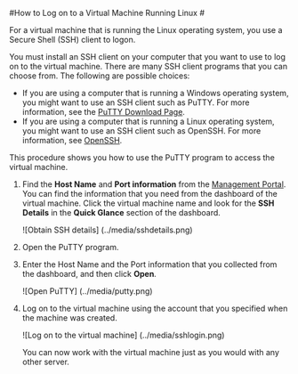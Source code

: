 <properties linkid="manage-linux-howto-logon-linux-vm" urlDisplayName="Log on to a VM" pageTitle="Log on to a virtual machine running Linux in Windows Azure" title="Log on to a virtual machine running Linux in Windows Azure" metaKeywords="Azure Linux vm, Linux SSH" description="Learn how to log on to a Windows Azure virtual machine running Linux by using a Secure Shell (SSH) client." metaCanonical="" disqusComments="1" umbracoNaviHide="0" />


#How to Log on to a Virtual Machine Running Linux #

For a virtual machine that is running the Linux operating system, you use a Secure Shell (SSH) client to logon.

You must install an SSH client on your computer that you want to use to log on to the virtual machine. There are many SSH client programs that you can choose from. The following are possible choices:

- If you are using a computer that is running a Windows operating system, you might want to use an SSH client such as PuTTY. For more information, see the [PuTTY Download Page](http://www.chiark.greenend.org.uk/~sgtatham/putty/download.html).
- If you are using a computer that is running a Linux operating system, you might want to use an SSH client such as OpenSSH. For more information, see [OpenSSH](http://www.openssh.org/).

This procedure shows you how to use the PuTTY program to access the virtual machine.

1. Find the **Host Name** and **Port information** from the [Management Portal](http://manage.windowsazure.com). You can find the information that you need from the dashboard of the virtual machine. Click the virtual machine name and look for the **SSH Details** in the **Quick Glance** section of the dashboard.

	![Obtain SSH details] (../media/sshdetails.png)

2. Open the PuTTY program.

3. Enter the Host Name and the Port information that you collected from the dashboard, and then click **Open**.

	![Open PuTTY] (../media/putty.png)

4. Log on to the virtual machine using the account that you specified when the machine was created.

	![Log on to the virtual machine] (../media/sshlogin.png)

	You can now work with the virtual machine just as you would with any other server.